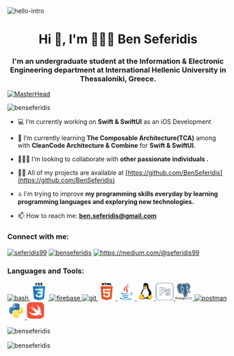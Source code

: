 ![hello-intro](https://user-images.githubusercontent.com/49198410/172025672-020abda4-683c-48dc-847e-6f1350e1168f.gif)





<h1 align="center" img>Hi 👋, I'm 👨🏻‍💻 Ben Seferidis</h1>

<h3 align="center">I'm an undergraduate student at the Information & Electronic Engineering department at International Hellenic University in Thessaloniki, Greece.</h3>

<!-- ![Work-Fun](https://user-images.githubusercontent.com/49198410/172024800-8e864826-b2e4-4663-a88e-c4362cbb242e.gif) -->
 

[![MasterHead](https://user-images.githubusercontent.com/49198410/172024800-8e864826-b2e4-4663-a88e-c4362cbb242e.gif)](https://rishavchanda.io)


<p align="left"> <img src="https://komarev.com/ghpvc/?username=benseferidis&label=Profile%20views&color=0e75b6&style=flat" alt="benseferidis" /> </p>

- 💻 I’m currently working on **Swift & SwiftUI**  as an iOS Development 

- 📖 I’m currently learning **The Composable Architecture(TCA)** among with **CleanCode Architecture & Combine** for **Swift & SwiftUI.**

- 🙋🏻‍♂️ I’m looking to collaborate with **other passionate individuals .**

- 👨‍💻 All of my projects are available at [https://github.com/BenSeferidis](https://github.com/BenSeferidis)

- 🔝 I'm trying to improve **my programming skills everyday by learning programming languages and explorying new technologies.**

- 📫 How to reach me: **ben.seferidis@gmail.com**


<h3 align="left">Connect with me:</h3>
<p align="left">
<a href="https://twitter.com/seferidis99" target="blank"><img align="center" src="https://raw.githubusercontent.com/rahuldkjain/github-profile-readme-generator/master/src/images/icons/Social/twitter.svg" alt="seferidis99" height="30" width="40" /></a>
<a href="https://linkedin.com/in/benseferidis" target="blank"><img align="center" src="https://raw.githubusercontent.com/rahuldkjain/github-profile-readme-generator/master/src/images/icons/Social/linked-in-alt.svg" alt="benseferidis" height="30" width="40" /></a>
<a href="https://medium.com/https://medium.com/@seferidis99" target="blank"><img align="center" src="https://raw.githubusercontent.com/rahuldkjain/github-profile-readme-generator/master/src/images/icons/Social/medium.svg" alt="https://medium.com/@seferidis99" height="30" width="40" /></a>
</p>


<h3 align="left">Languages and Tools:</h3>
<p align="left"> <a href="https://www.gnu.org/software/bash/" target="_blank" rel="noreferrer"> <img src="https://www.vectorlogo.zone/logos/gnu_bash/gnu_bash-icon.svg" alt="bash" width="40" height="40"/> </a> <a href="https://www.w3schools.com/css/" target="_blank" rel="noreferrer"> <img src="https://raw.githubusercontent.com/devicons/devicon/master/icons/css3/css3-original-wordmark.svg" alt="css3" width="40" height="40"/> </a> <a href="https://firebase.google.com/" target="_blank" rel="noreferrer"> <img src="https://www.vectorlogo.zone/logos/firebase/firebase-icon.svg" alt="firebase" width="40" height="40"/> </a> <a href="https://git-scm.com/" target="_blank" rel="noreferrer"> <img src="https://www.vectorlogo.zone/logos/git-scm/git-scm-icon.svg" alt="git" width="40" height="40"/> </a> <a href="https://www.w3.org/html/" target="_blank" rel="noreferrer"> <img src="https://raw.githubusercontent.com/devicons/devicon/master/icons/html5/html5-original-wordmark.svg" alt="html5" width="40" height="40"/> </a> <a href="https://www.java.com" target="_blank" rel="noreferrer"> <img src="https://raw.githubusercontent.com/devicons/devicon/master/icons/java/java-original.svg" alt="java" width="40" height="40"/> </a> <a href="https://www.linux.org/" target="_blank" rel="noreferrer"> <img src="https://raw.githubusercontent.com/devicons/devicon/master/icons/linux/linux-original.svg" alt="linux" width="40" height="40"/> </a> <a href="https://www.photoshop.com/en" target="_blank" rel="noreferrer"> <img src="https://raw.githubusercontent.com/devicons/devicon/master/icons/photoshop/photoshop-line.svg" alt="photoshop" width="40" height="40"/> </a> <a href="https://www.postgresql.org" target="_blank" rel="noreferrer"> <img src="https://raw.githubusercontent.com/devicons/devicon/master/icons/postgresql/postgresql-original-wordmark.svg" alt="postgresql" width="40" height="40"/> </a> <a href="https://postman.com" target="_blank" rel="noreferrer"> <img src="https://www.vectorlogo.zone/logos/getpostman/getpostman-icon.svg" alt="postman" width="40" height="40"/> </a> <a href="https://www.python.org" target="_blank" rel="noreferrer"> <img src="https://raw.githubusercontent.com/devicons/devicon/master/icons/python/python-original.svg" alt="python" width="40" height="40"/> </a> <a href="https://developer.apple.com/swift/" target="_blank" rel="noreferrer"> <img src="https://raw.githubusercontent.com/devicons/devicon/master/icons/swift/swift-original.svg" alt="swift" width="40" height="40"/> </a> </p>

<p><img align="center" src="https://github-readme-stats.vercel.app/api/top-langs?username=benseferidis&show_icons=true&locale=en&layout=compact" alt="benseferidis" /></p>

<p><img align="center" src="https://github-readme-streak-stats.herokuapp.com/?user=benseferidis&" alt="benseferidis" /></p>


<!--
**BenSeferidis/BenSeferidis** is a ✨ _special_ ✨ repository because its `README.md` (this file) appears on your GitHub profile.

Here are some ideas to get you started:

- 🔭 I’m currently working on Swift due to my Intership on iOS Development 
- 🌱 I’m currently learning Object-oriented programming and Mobile Development
-    I'm trying to improve my programming skills everyday by learning programming languages and explorying new technologies.
- 👯 I’m looking to collaborate with other passionate individuals . 
- 🤔 I’m looking for help with ...
- 💬 Ask me about ...
- 📫 How to reach me: ...
- 😄 Pronouns: ...
- ⚡ Fun fact: ...
-->
 
